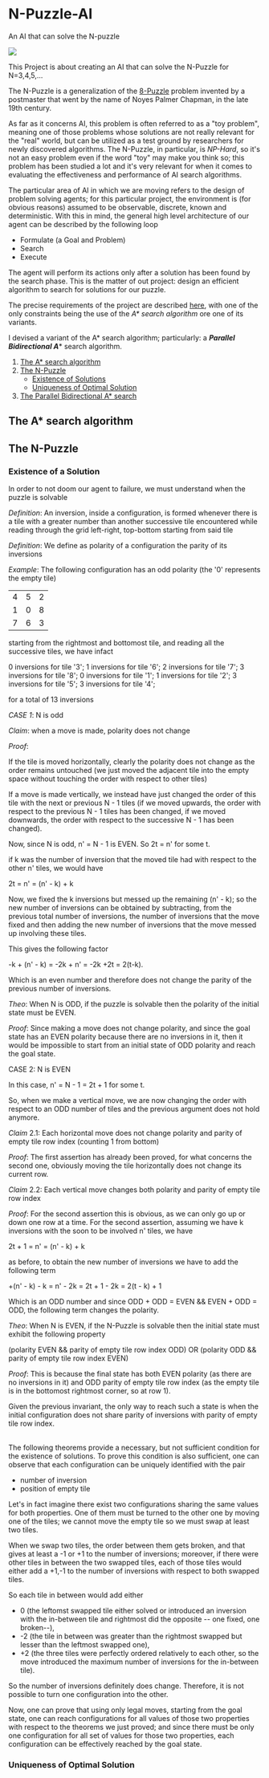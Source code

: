 # N-Puzzle-AI
An AI that can solve the N-puzzle

![](resources/images/github/NPuzzle-Board.png)

This Project is about creating an AI that can solve the N-Puzzle for N=3,4,5,...

The N-Puzzle is a generalization of the [8-Puzzle](https://en.wikipedia.org/wiki/15_Puzzle) problem invented by a postmaster that went by the name of Noyes Palmer Chapman, in the late 19th century.

As far as it concerns AI, this problem is often referred to as a "toy problem", meaning one of those problems whose solutions are not really relevant for the "real" world, but can be utilized as a test ground by researchers for newly discovered algorithms.
The N-Puzzle, in particular, is *NP-Hard*, so it's not an easy problem even if the word "toy" may make you think so; this problem has been studied a lot and it's very relevant for when it comes to evaluating the effectiveness and performance of AI search algorithms.

The particular area of AI in which we are moving refers to the design of problem solving agents; for this particular project, the environment is (for obvious reasons) assumed to be observable, discrete, known and deterministic.
With this in mind, the general high level architecture of our agent can be described by the following loop

- Formulate (a Goal and Problem)
- Search
- Execute

The agent will perform its actions only after a solution has been found by the search phase.
This is the matter of out project: design an efficient algorithm to search for solutions for our puzzle.

The precise requirements of the project are described [here](en.subject.pdf), with one of the only constraints being the use of the *A\* search algorithm* ore one of its variants.

I devised a variant of the A* search algorithm; particularly: a ***Parallel Bidirectional A**** search algorithm.

1. [The A* search algorithm](README.md#the-a*-search-algorithm)
2. [The N-Puzzle](README.md#the-n-puzzle)
	- [Existence of Solutions](README.md#existence-of-a-solution)
	- [Uniqueness of Optimal Solution](README.md#uniqueness-of-optimal-solution)
3. [The Parallel Bidirectional A* search](README.md#the-parallel-bidirectional-a*-search)

## The A* search algorithm

## The N-Puzzle

### Existence of a Solution
In order to not doom our agent to failure, we must understand when the puzzle is solvable

*Definition*: An inversion, inside a configuration, is formed whenever there is a tile with a greater number than another successive tile encountered while reading through the grid left-right, top-bottom starting from said tile

*Definition*: We define as polarity of a configuration the parity of its inversions

*Example*: The following configuration has an odd polarity (the '0' represents the empty tile)

|   |   |  | 
|---|---|---|
| 4  | 5  | 2  
| 1  |  0 |  8 
|  7 | 6  | 3  

starting from the rightmost and bottomost tile, and reading all the successive tiles, we have infact 

0 inversions for tile '3';
1 inversions for tile '6';
2 inversions for tile '7';
3 inversions for tile '8';
0 inversions for tile '1';
1 inversions for tile '2';
3 inversions for tile '5';
3 inversions for tile '4';

for a total of 13 inversions


*CASE 1*: N is odd

*Claim*: when a move is made, polarity does not change

*Proof*:

If the tile is moved horizontally, clearly the polarity does not change as the order remains untouched (we just moved the adjacent tile into the empty space without touching the order with respect to other tiles)

If a move is made vertically, we instead have just changed the order of this tile with the next or previous N - 1 tiles (if we moved upwards, the order with respect to the previous N - 1 tiles has been changed, if we moved downwards, the order with respect to the successive N - 1 has been changed).

Now, since N is odd, n' = N - 1 is EVEN.
So 2t = n' for some t.

if k was the number of inversion that the moved tile had with respect to the other n' tiles, we would have

2t = n' = (n' - k) + k

Now, we fixed the k inversions but messed up the remaining (n' - k); so the new number of inversions can be obtained by subtracting, from the previous total number of inversions, the number of inversions that the move fixed and then adding the new number of inversions that the move messed up involving these tiles.

This gives the following factor

-k + (n' - k) = -2k + n' = -2k +2t = 2(t-k).

Which is an even number and therefore does not change the parity of the previous number of inversions.


*Theo*: When N is ODD, if the puzzle is solvable then the polarity of the initial state must be EVEN.

*Proof*: Since making a move does not change polarity, and since the goal state has an EVEN polarity because there are no inversions in it, then it would be impossible to start from an initial state of ODD polarity and reach the goal state.

CASE 2: N is EVEN

In this case, n' = N - 1 = 2t + 1 for some t.

So, when we make a vertical move, we are now changing the order with respect to an ODD number of tiles and the previous argument does not hold anymore.

*Claim* 2.1: Each horizontal move does not change polarity and parity of empty tile row index (counting 1 from bottom)

*Proof*: The first assertion has already been proved, for what concerns the second one, obviously moving the tile horizontally does not change its current row.

*Claim* 2.2: Each vertical move changes both polarity and parity of empty tile row index

*Proof*: For the second assertion this is obvious, as we can only go up or down one row at a time.
For the second assertion, assuming we have k inversions with the soon to be involved n' tiles, we have

2t + 1 = n' = (n' - k) + k

as before, to obtain the new number of inversions we have to add the following term

+(n' - k) - k = n' - 2k = 2t + 1 - 2k = 2(t - k) + 1

Which is an ODD number and since ODD + ODD = EVEN \&\& EVEN + ODD = ODD, the following term changes the polarity.

*Theo*: When N is EVEN, if the N-Puzzle is solvable then the initial state must exhibit the following property

(polarity EVEN \&\& parity of empty tile row index ODD) OR (polarity ODD \&\& parity of empty tile row index EVEN)

*Proof*: This is because the final state has both EVEN polarity (as there are no inversions in it) and ODD parity of empty tile row index (as the empty tile is in the bottomost rightmost corner, so at row 1).

Given the previous invariant, the only way to reach such a state is when the initial configuration does not share parity of inversions with parity of empty tile row index.

</br>
The following theorems provide a necessary, but not sufficient condition for the existence of solutions.
To prove this condition is also sufficient, one can observe that each configuration can be uniquely identified with the pair

- number of inversion
- position of empty tile

Let's in fact imagine there exist two configurations sharing the same values for both properties.
One of them must be turned to the other one by moving one of the tiles; we cannot move the empty tile so we must swap at least two tiles.

When we swap two tiles, the order between them gets broken, and that gives at least a -1 or +1 to the number of inversions; moreover, if there were other tiles in between the two swapped tiles, each of those tiles would either add a +1,-1 to the number of inversions with respect to both swapped tiles.

So each tile in between would add either
- 0 (the leftomst swapped tile either solved or introduced an inversion with the in-between tile and rightmost did the opposite -- one fixed, one broken--),
- -2 (the tile in between was greater than the rightmost swapped but lesser than the leftmost swapped one),
- +2 (the three tiles were perfectly ordered relatively to each other, so the move introduced the maximum number of inversions for the in-between tile).

So the number of inversions definitely does change.
Therefore, it is not possible to turn one configuration into the other.

Now, one can prove that using only legal moves, starting from the goal state, one can reach configurations for all values of those two properties with respect to the theorems we just proved; and since there must be only one configuration for all set of values for those two properties, each configuration can be effectively reached by the goal state.

### Uniqueness of Optimal Solution
